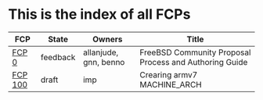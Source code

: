 # This is the index of all FCPs

FCP                       | State     | Owners                | Title
--------------------------|-----------|-----------------------|------
[FCP 0](./fcp-0000.md)    | feedback  | allanjude, gnn, benno | FreeBSD Community Proposal Process and Authoring Guide
[FCP 100](./fcp-0100.md)  | draft     | imp                   | Crearing armv7 MACHINE_ARCH
